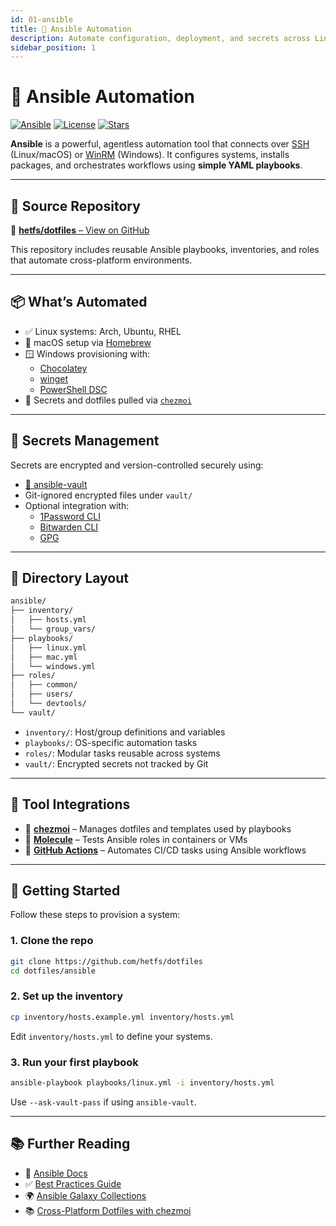 ```yaml
---
id: 01-ansible
title: 🔧 Ansible Automation
description: Automate configuration, deployment, and secrets across Linux, Windows, and macOS.
sidebar_position: 1
---
```


# 🔧 Ansible Automation

[![Ansible](https://img.shields.io/badge/Ansible-Tool-blue?logo=ansible)](https://www.ansible.com/)
[![License](https://img.shields.io/github/license/hetfs/dotfiles)](https://github.com/hetfs/dotfiles/blob/main/LICENSE)
[![Stars](https://img.shields.io/github/stars/hetfs/dotfiles?style=social)](https://github.com/hetfs/dotfiles)

**Ansible** is a powerful, agentless automation tool that connects over [SSH](https://docs.ansible.com/ansible-core/devel/collections/ansible/builtin/ssh_connection.html) (Linux/macOS) or [WinRM](https://docs.ansible.com/ansible/latest/user_guide/windows_winrm.html) (Windows). It configures systems, installs packages, and orchestrates workflows using **simple YAML playbooks**.

---

## 🚀 Source Repository

🔗 [**hetfs/dotfiles** – View on GitHub](https://github.com/hetfs/dotfiles)

This repository includes reusable Ansible playbooks, inventories, and roles that automate cross-platform environments.

---

## 📦 What’s Automated

- ✅ Linux systems: Arch, Ubuntu, RHEL
- 🍏 macOS setup via [Homebrew](https://brew.sh/)
- 🪟 Windows provisioning with:
  - [Chocolatey](https://chocolatey.org/)
  - [winget](https://learn.microsoft.com/en-us/windows/package-manager/winget/)
  - [PowerShell DSC](https://learn.microsoft.com/en-us/powershell/dsc/)
- 🔐 Secrets and dotfiles pulled via [`chezmoi`](../chezmoi/chezmoi.md)

---

## 🔐 Secrets Management

Secrets are encrypted and version-controlled securely using:

- [🔐 ansible-vault](https://docs.ansible.com/ansible/latest/user_guide/vault.html)
- Git-ignored encrypted files under `vault/`
- Optional integration with:
  - [1Password CLI](https://developer.1password.com/docs/cli/)
  - [Bitwarden CLI](https://bitwarden.com/help/cli/)
  - [GPG](https://gnupg.org/)

---

## 📁 Directory Layout

```bash
ansible/
├── inventory/
│   ├── hosts.yml
│   └── group_vars/
├── playbooks/
│   ├── linux.yml
│   ├── mac.yml
│   └── windows.yml
├── roles/
│   ├── common/
│   ├── users/
│   └── devtools/
└── vault/
````

* `inventory/`: Host/group definitions and variables
* `playbooks/`: OS-specific automation tasks
* `roles/`: Modular tasks reusable across systems
* `vault/`: Encrypted secrets not tracked by Git

---

## 🔄 Tool Integrations

* 🧰 **[chezmoi](../chezmoi/chezmoi.md)** – Manages dotfiles and templates used by playbooks
* 🧪 **[Molecule](https://molecule.readthedocs.io/en/latest/)** – Tests Ansible roles in containers or VMs
* 🚀 **[GitHub Actions](https://github.com/features/actions)** – Automates CI/CD tasks using Ansible workflows

---

## 🧠 Getting Started

Follow these steps to provision a system:

### 1. Clone the repo

```bash
git clone https://github.com/hetfs/dotfiles
cd dotfiles/ansible
```

### 2. Set up the inventory

```bash
cp inventory/hosts.example.yml inventory/hosts.yml
```

Edit `inventory/hosts.yml` to define your systems.

### 3. Run your first playbook

```bash
ansible-playbook playbooks/linux.yml -i inventory/hosts.yml
```

Use `--ask-vault-pass` if using `ansible-vault`.

---

## 📚 Further Reading

* 📖 [Ansible Docs](https://docs.ansible.com/)
* ✅ [Best Practices Guide](https://docs.ansible.com/ansible/latest/user_guide/playbooks_best_practices.html)
* 🌍 [Ansible Galaxy Collections](https://galaxy.ansible.com/)
* 📚 [Cross-Platform Dotfiles with chezmoi](../chezmoi/01-chezmoi.md)

